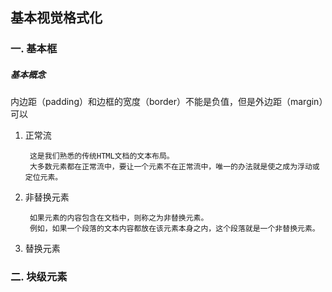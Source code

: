 ## 基本视觉格式化
###

### 一. 基本框

##### 基本概念

内边距（padding）和边框的宽度（border）不能是负值，但是外边距（margin）可以

1. 正常流

		这是我们熟悉的传统HTML文档的文本布局。
		大多数元素都在正常流中，要让一个元素不在正常流中，唯一的办法就是使之成为浮动或定位元素。

2. 非替换元素

		如果元素的内容包含在文档中，则称之为非替换元素。
		例如，如果一个段落的文本内容都放在该元素本身之内，这个段落就是一个非替换元素。

3. 替换元素



### 二. 块级元素